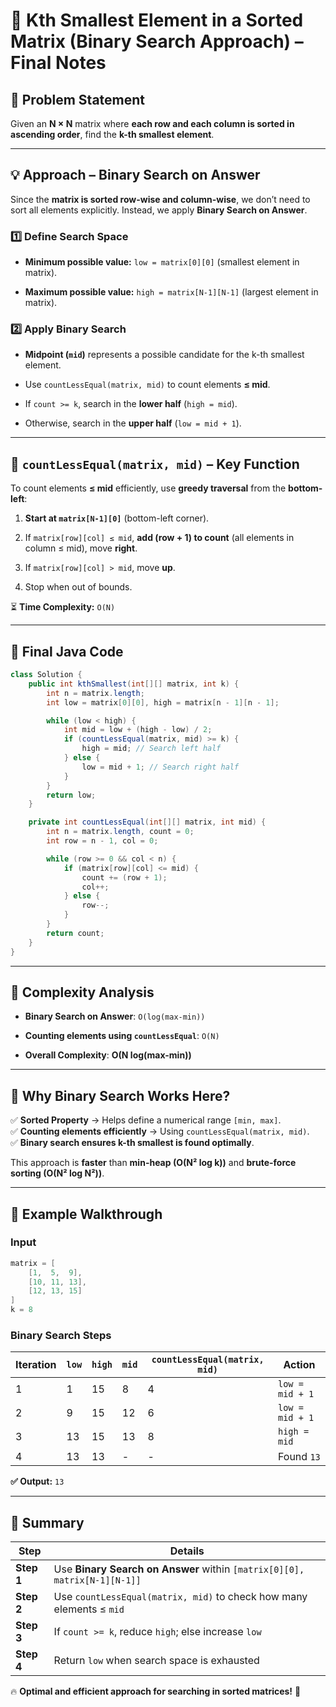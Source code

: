 # **📌 Kth Smallest Element in a Sorted Matrix (Binary Search Approach) – Final Notes**

## **🔹 Problem Statement**

Given an **N × N** matrix where **each row and each column is sorted in ascending order**, find the **k-th smallest element**.

---

## **💡 Approach – Binary Search on Answer**

Since the **matrix is sorted row-wise and column-wise**, we don’t need to sort all elements explicitly. Instead, we apply **Binary Search on Answer**.

### **1️⃣ Define Search Space**

- **Minimum possible value:** `low = matrix[0][0]` (smallest element in matrix).
    
- **Maximum possible value:** `high = matrix[N-1][N-1]` (largest element in matrix).
    

### **2️⃣ Apply Binary Search**

- **Midpoint (`mid`)** represents a possible candidate for the k-th smallest element.
    
- Use `countLessEqual(matrix, mid)` to count elements **≤ mid**.
    
- If `count >= k`, search in the **lower half** (`high = mid`).
    
- Otherwise, search in the **upper half** (`low = mid + 1`).
    

---

## **🔹 `countLessEqual(matrix, mid)` – Key Function**

To count elements **≤ mid** efficiently, use **greedy traversal** from the **bottom-left**:

1. **Start at `matrix[N-1][0]`** (bottom-left corner).
    
2. If `matrix[row][col] ≤ mid`, **add (row + 1) to count** (all elements in column ≤ mid), move **right**.
    
3. If `matrix[row][col] > mid`, move **up**.
    
4. Stop when out of bounds.
    

⏳ **Time Complexity:** `O(N)`

---

## **🔹 Final Java Code**

```java
class Solution {
    public int kthSmallest(int[][] matrix, int k) {
        int n = matrix.length;
        int low = matrix[0][0], high = matrix[n - 1][n - 1];

        while (low < high) {
            int mid = low + (high - low) / 2;
            if (countLessEqual(matrix, mid) >= k) {
                high = mid; // Search left half
            } else {
                low = mid + 1; // Search right half
            }
        }
        return low;
    }

    private int countLessEqual(int[][] matrix, int mid) {
        int n = matrix.length, count = 0;
        int row = n - 1, col = 0;

        while (row >= 0 && col < n) {
            if (matrix[row][col] <= mid) {
                count += (row + 1);
                col++;
            } else {
                row--;
            }
        }
        return count;
    }
}
```

---

## **🔹 Complexity Analysis**

- **Binary Search on Answer**: `O(log(max-min))`
    
- **Counting elements using `countLessEqual`**: `O(N)`
    
- **Overall Complexity**: **O(N log(max-min))**
    

---

## **🔹 Why Binary Search Works Here?**

✅ **Sorted Property** → Helps define a numerical range `[min, max]`.  
✅ **Counting elements efficiently** → Using `countLessEqual(matrix, mid)`.  
✅ **Binary search ensures k-th smallest is found optimally**.

This approach is **faster** than **min-heap (O(N² log k))** and **brute-force sorting (O(N² log N²))**.

---

## **🔹 Example Walkthrough**

### **Input**

```java
matrix = [
    [1,  5,  9],
    [10, 11, 13],
    [12, 13, 15]
]
k = 8
```

### **Binary Search Steps**

|Iteration|`low`|`high`|`mid`|`countLessEqual(matrix, mid)`|Action|
|---|---|---|---|---|---|
|1|1|15|8|4|`low = mid + 1`|
|2|9|15|12|6|`low = mid + 1`|
|3|13|15|13|8|`high = mid`|
|4|13|13|-|-|Found `13`|

**✅ Output:** `13`

---

## **🔹 Summary**

|**Step**|**Details**|
|---|---|
|**Step 1**|Use **Binary Search on Answer** within `[matrix[0][0], matrix[N-1][N-1]]`|
|**Step 2**|Use `countLessEqual(matrix, mid)` to check how many elements ≤ `mid`|
|**Step 3**|If `count >= k`, reduce `high`; else increase `low`|
|**Step 4**|Return `low` when search space is exhausted|

🔥 **Optimal and efficient approach for searching in sorted matrices!** 🚀